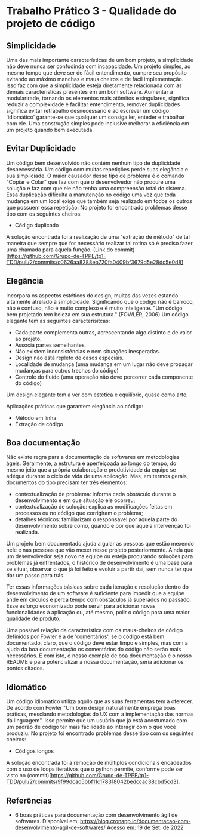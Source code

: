 # Trabalho Prático 3 - Qualidade do projeto de código

## Simplicidade

Uma das mais importante características de um bom projeto, a simplicidade não deve nunca ser confudinda com incapacidade. Um projeto simples, ao mesmo tempo que deve ser de fácil entendimento, cumpre seu propósito evitando ao máximo manchas e maus cheiros e de fácil implementação. Isso faz com que a simplicidade esteja diretamente relacionada com as demais características presentes em um bom software. Aumentar a modularirade, tornando os elementos mais atômitos e singulares, significa reduzir a complexidade e facilitar entendimento, remover duplicidades significa evitar retrabalho desnecessário e ao escrever um código 'idiomático' garante-se que qualquer um consiga ler, enteder e trabalhar com ele. Uma construção simples pode inclusive melhorar a eficiência em um projeto quando bem executada.

## Evitar Duplicidade

Um código bem desenvolvido não contém nenhum tipo de duplicidade desnecessária. Um código com muitas repetições perde suas elegância e sua simpliciade. O maior causador desse tipo de problema é o comando "Copiar e Colar" que faz com que o desenvolvedor não procure uma solução e faz com que ele não tenha uma compreensão total do sistema. Essa duplicação dificulta a manutenção no código uma vez que toda mudança em um local exige que também seja realizado em todos os outros que possuem essa repetição.
No projeto foi encontrado problemas desse tipo com os seguintes cheiros:

- Código duplicado

A solução encontrada foi a realização de uma "extração de método" de tal maneira que sempre que for necessário realizar tal rotina só é preciso fazer uma chamada para aquela função. (Link do commit)[https://github.com/Grupo-de-TPPE/tp1-TDD/pull/2/commits/c0626aa8288eb720fa0409bf3679d5e28dc5e0d8]

## Elegância

Incorpora os aspectos estéticos do design, muitas das vezes estando altamente atrelado à simplicidade. Significando que o código não é barroco, não é confuso, não é muito complexo e é muito inteligente.
"Um código bem projetado tem beleza em sua estrutura." (FOWLER, 2006)
Um código elegante tem as seguintes caracterísitcas:

 - Cada parte complementa outras, acrescentando algo distinto e de valor ao projeto.
 - Associa partes semelhantes.
 - Não existem inconsistências e nem situações inesperadas.
 - Design não está repleto de casos especiais.
 - Localidade de mudança (uma mudança em um lugar não deve propagar mudanças para outros trechos do código)
 - Controle do fluído (uma operação não deve percorrer cada componente do código) 

Um design elegante tem a ver com estética e equilíbrio, quase como arte.

Aplicações práticas que garantem elegância ao código:
 - Método em linha
 - Extração de código

## Boa documentação

Não existe regra para a documentação de softwares em metodologias ágeis. Geralmente, a estrutura é aperfeiçoada ao longo do tempo, do mesmo jeito que a própria colaboração e produtividade da equipe se adéqua durante o ciclo de vida de uma aplicação. Mas, em termos gerais, documentos do tipo precisam ter três elementos:

- contextualização de problema: informa cada obstáculo durante o desenvolvimento e em que situação ele ocorreu;
- contextualização de solução: explica as modificações feitas em processos ou no código que corrigiram o problema;
- detalhes técnicos: familiarizam o responsável por aquela parte do desenvolvimento sobre como, quando e por que aquela intervenção foi realizada.

Um projeto bem documentado ajuda a guiar as pessoas que estão mexendo nele e nas pessoas que vão mexer nesse projeto posteriormente. Ainda que um desenvolvedor seja novo na equipe ou esteja procurando soluções para problemas já enfrentados, o histórico de desenvolvimento é uma base para se situar, observar o que já foi feito e evoluir a partir daí, sem nunca ter que dar um passo para trás.

Ter essas informações básicas sobre cada iteração e resolução dentro do desenvolvimento de um software é suficiente para impedir que a equipe ande em círculos e perca tempo com obstáculos já superados no passado. Esse esforço economizado pode servir para adicionar novas funcionalidades à aplicação ou, até mesmo, polir o código para uma maior qualidade de produto.

Uma possível relação da característica com os maus-cheiros de código definidos por Fowler é a de 'comentários', se o código está bem documentado, claro, que o código deve estar limpo e simples, mas com a ajuda da boa documentação os comentários do código não serão mais necessários. E com isto, o nosso exemplo de boa documentação é o nosso README e para potencializar a nossa documentação, seria adicionar os pontos citados.

## Idiomático

Um código idiomático utiliza aquilo que as suas ferramentas tem a oferecer. De acordo com Fowler "Um bom design naturalmente emprega boas práticas, mesclando metodologias do UX com a implementação das normas da linguagem". Isso permite que um usuário que já está acostumado com um padrão de código ter mais facilidade ao interagir com o que você produziu.
No projeto foi encontrado problemas desse tipo com os seguintes cheiros:

- Códigos longos

A solução encontrada foi a remoção de múltiplos condicionais encadeados com o uso de loops iterativos que o python permite, conforme pode ser visto no (commit)[https://github.com/Grupo-de-TPPE/tp1-TDD/pull/2/commits/9f99dcad5bbf11c178318042bedccac38cbd5cd3].


## Referências

- 6 boas práticas para documentação com desenvolvimento ágil de softwares. Disponível em: https://blog.cronapp.io/documentacao-com-desenvolvimento-agil-de-softwares/ Acesso em: 19 de Set. de 2022
